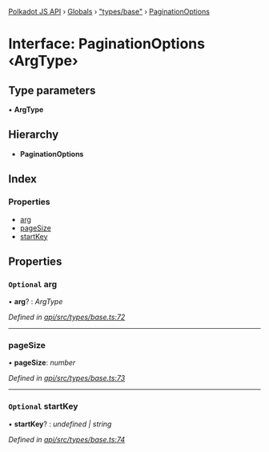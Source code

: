 [Polkadot JS API](../README.md) › [Globals](../globals.md) › ["types/base"](../modules/_types_base_.md) › [PaginationOptions](_types_base_.paginationoptions.md)

# Interface: PaginationOptions ‹**ArgType**›

## Type parameters

▪ **ArgType**

## Hierarchy

* **PaginationOptions**

## Index

### Properties

* [arg](_types_base_.paginationoptions.md#optional-arg)
* [pageSize](_types_base_.paginationoptions.md#pagesize)
* [startKey](_types_base_.paginationoptions.md#optional-startkey)

## Properties

### `Optional` arg

• **arg**? : *ArgType*

*Defined in [api/src/types/base.ts:72](https://github.com/polkadot-js/api/blob/ad6b8280a2/packages/api/src/types/base.ts#L72)*

___

###  pageSize

• **pageSize**: *number*

*Defined in [api/src/types/base.ts:73](https://github.com/polkadot-js/api/blob/ad6b8280a2/packages/api/src/types/base.ts#L73)*

___

### `Optional` startKey

• **startKey**? : *undefined | string*

*Defined in [api/src/types/base.ts:74](https://github.com/polkadot-js/api/blob/ad6b8280a2/packages/api/src/types/base.ts#L74)*
